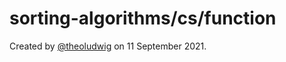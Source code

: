 # sorting-algorithms/cs/function

Created by [@theoludwig](https://github.com/theoludwig) on 11 September 2021.
